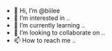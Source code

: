 - 👋 Hi, I’m @biilee 
- 👀 I’m interested in ..
- 🌱 I’m currently learning ..
- 💞️ I’m looking to collaborate on ..
- 📫 How to reach me ..

<!---
biilee/biilee is a ✨ special ✨ repository because its `README.md` (this file) appears on your GitHub profile.
You can click the Preview link to take a look at your changes.
--->
